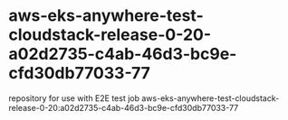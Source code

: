 # aws-eks-anywhere-test-cloudstack-release-0-20-a02d2735-c4ab-46d3-bc9e-cfd30db77033-77
repository for use with E2E test job aws-eks-anywhere-test-cloudstack-release-0-20:a02d2735-c4ab-46d3-bc9e-cfd30db77033-77
